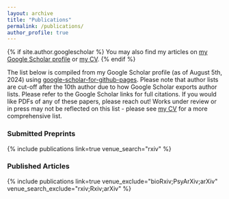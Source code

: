 ```yaml
---
layout: archive
title: "Publications"
permalink: /publications/
author_profile: true
---
```

  {% if site.author.googlescholar %}
  You may also find my articles on <a href="{{site.author.googlescholar}}">my Google Scholar profile</a> or <a href="https://smeisler.github.io/files/StevenMeisler_CV.pdf">my CV</a>.
  {% endif %}
  
  The list below is compiled from my Google Scholar profile (as of August 5th, 2024) using [google-scholar-for-github-pages](https://github.com/cmccomb/google-scholar-for-github-pages). Please note that author lists are cut-off after the 10th author due to how Google Scholar exports author lists. Please refer to the Google Scholar links for full citations. If you would like PDFs of any of these papers, please reach out! Works under review or in press may not be reflected on this list - please see <a href="https://smeisler.github.io/files/StevenMeisler_CV.pdf">my CV</a> for a more comprehensive list.
  
### Submitted Preprints
{% include publications link=true venue_search="rxiv" %}

### Published Articles
{% include publications link=true venue_exclude="bioRxiv;PsyArXiv;arXiv" venue_search_exclude="rxiv;Rxiv;arXiv" %}

